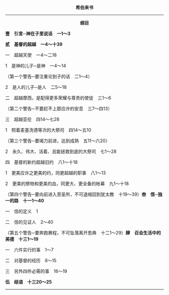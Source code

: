 <p style="text-align:center;font-weight:bold;">希伯来书</p>

<hr>

<p style="text-align:center;font-weight:bold;">纲目</p>

<b>壹　引言─神在子里说话　一1～3</b>

<b>贰　基督的超越　一4～十39</b>

一　超越天使　一4～二18

1　是神的儿子─是神　一4～14

（第一个警告─要注重论到子的话　二1～4）

2　是人的儿子─是人　二5～18

二　超越摩西，是配得更多荣耀与尊贵的使徒　三1～6

（第二个警告─不要赶不上那应许的安息　三7～四13）

三　超越亚伦　四14～七28

1　照着麦基洗德等次的大祭司　四14～五10

（第三个警告─要竭力前进，达到成熟　五11～六20）

2　永久、伟大、活着、且能拯救到底的大祭司　七1～28

四　基督的新约超越旧约　八1～十18

1　更美应许之更美的约，同更超越的职事　八1～13

2　更美的祭物和更美的血，同更大、更全备的帐幕　九1～十18

（第四个警告─要向前进入至圣所，不可退缩回到犹太教　十19～39）<b>叁　信─独一的路　十一1～40</b>

一　信的定义　1

二　信的见证人　2～40

（第五个警告─要奔跑赛程，不可坠落离开恩典　十二1～29）<b>肆　召会生活中的美德　十三1～19</b>

一　六件实行的事　1～7

二　对基督的经历　8～15

三　另外四件必需的事　16～19

<b>伍　结语　十三20～25</b>

<hr>

